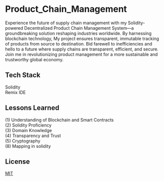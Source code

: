 
#  Product_Chain_Management

Experience the future of supply chain management with my Solidity-powered Decentralized Product Chain Management System—a groundbreaking solution reshaping industries worldwide. By harnessing blockchain technology, My project ensures transparent, immutable tracking of products from source to destination. Bid farewell to inefficiencies and hello to a future where supply chains are transparent, efficient, and secure. Join me in revolutionizing product management for a more sustainable and trustworthy global economy.



## Tech Stack

Solidity  
Remix IDE


## Lessons Learned

(1) Understanding of Blockchain and Smart Contracts    
(2) Solidity Proficiency  
(3) Domain Knowledge                        
(4) Transparency and Trust    
(5) Cryptography  
(8) Mapping in solidity



## License

[MIT](https://choosealicense.com/licenses/mit/)



